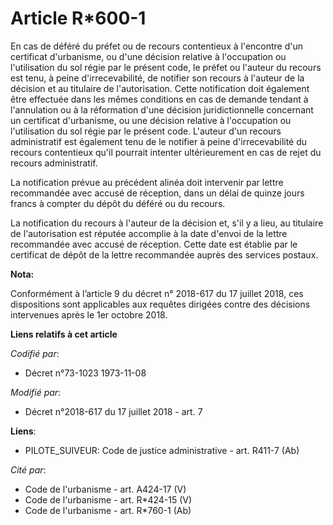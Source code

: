 # Article R*600-1

En cas de déféré du préfet ou de recours contentieux à l'encontre d'un certificat d'urbanisme, ou d'une décision relative à
l'occupation ou l'utilisation du sol régie par le présent code, le préfet ou l'auteur du recours est tenu, à peine
d'irrecevabilité, de notifier son recours à l'auteur de la décision et au titulaire de l'autorisation. Cette notification
doit également être effectuée dans les mêmes conditions en cas de demande tendant à l'annulation ou à la réformation d'une
décision juridictionnelle concernant un certificat d'urbanisme, ou une décision relative à l'occupation ou l'utilisation du
sol régie par le présent code. L'auteur d'un recours administratif est également tenu de le notifier à peine d'irrecevabilité
du recours contentieux qu'il pourrait intenter ultérieurement en cas de rejet du recours administratif.

La notification prévue au précédent alinéa doit intervenir par lettre recommandée avec accusé de réception, dans un délai de
quinze jours francs à compter du dépôt du déféré ou du recours.

La notification du recours à l'auteur de la décision et, s'il y a lieu, au titulaire de l'autorisation est réputée accomplie
à la date d'envoi de la lettre recommandée avec accusé de réception. Cette date est établie par le certificat de dépôt de la
lettre recommandée auprès des services postaux.

**Nota:**

Conformément à l’article 9 du décret n° 2018-617 du 17 juillet 2018, ces dispositions sont applicables aux requêtes dirigées
contre des décisions intervenues après le 1er octobre 2018.

**Liens relatifs à cet article**

_Codifié par_:

  - Décret n°73-1023 1973-11-08

_Modifié par_:

  - Décret n°2018-617 du 17 juillet 2018 - art. 7

**Liens**:

  - PILOTE_SUIVEUR: Code de justice administrative - art. R411-7 (Ab)

_Cité par_:

  - Code de l'urbanisme - art. A424-17 (V)
  - Code de l'urbanisme - art. R*424-15 (V)
  - Code de l'urbanisme - art. R*760-1 (Ab)
